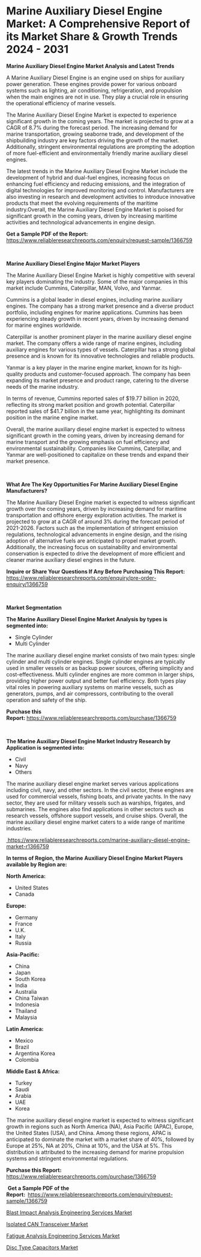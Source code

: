 <p><h1>Marine Auxiliary Diesel Engine Market: A Comprehensive Report of its Market Share & Growth Trends 2024 - 2031</h1></p><p><strong>Marine Auxiliary Diesel Engine Market Analysis and Latest Trends</strong></p>
<p><p>A Marine Auxiliary Diesel Engine is an engine used on ships for auxiliary power generation. These engines provide power for various onboard systems such as lighting, air conditioning, refrigeration, and propulsion when the main engines are not in use. They play a crucial role in ensuring the operational efficiency of marine vessels.</p><p>The Marine Auxiliary Diesel Engine Market is expected to experience significant growth in the coming years. The market is projected to grow at a CAGR of 8.7% during the forecast period. The increasing demand for marine transportation, growing seaborne trade, and development of the shipbuilding industry are key factors driving the growth of the market. Additionally, stringent environmental regulations are prompting the adoption of more fuel-efficient and environmentally friendly marine auxiliary diesel engines.</p><p>The latest trends in the Marine Auxiliary Diesel Engine Market include the development of hybrid and dual-fuel engines, increasing focus on enhancing fuel efficiency and reducing emissions, and the integration of digital technologies for improved monitoring and control. Manufacturers are also investing in research and development activities to introduce innovative products that meet the evolving requirements of the maritime industry.Overall, the Marine Auxiliary Diesel Engine Market is poised for significant growth in the coming years, driven by increasing maritime activities and technological advancements in engine design.</p></p>
<p><strong>Get a Sample PDF of the Report:&nbsp;</strong> <a href="https://www.reliableresearchreports.com/enquiry/request-sample/1366759">https://www.reliableresearchreports.com/enquiry/request-sample/1366759</a></p>
<p>&nbsp;</p>
<p><strong>Marine Auxiliary Diesel Engine Major Market Players</strong></p>
<p><p>The Marine Auxiliary Diesel Engine Market is highly competitive with several key players dominating the industry. Some of the major companies in this market include Cummins, Caterpillar, MAN, Volvo, and Yanmar. </p><p>Cummins is a global leader in diesel engines, including marine auxiliary engines. The company has a strong market presence and a diverse product portfolio, including engines for marine applications. Cummins has been experiencing steady growth in recent years, driven by increasing demand for marine engines worldwide.</p><p>Caterpillar is another prominent player in the marine auxiliary diesel engine market. The company offers a wide range of marine engines, including auxiliary engines for various types of vessels. Caterpillar has a strong global presence and is known for its innovative technologies and reliable products.</p><p>Yanmar is a key player in the marine engine market, known for its high-quality products and customer-focused approach. The company has been expanding its market presence and product range, catering to the diverse needs of the marine industry.</p><p>In terms of revenue, Cummins reported sales of $19.77 billion in 2020, reflecting its strong market position and growth potential. Caterpillar reported sales of $41.7 billion in the same year, highlighting its dominant position in the marine engine market.</p><p>Overall, the marine auxiliary diesel engine market is expected to witness significant growth in the coming years, driven by increasing demand for marine transport and the growing emphasis on fuel efficiency and environmental sustainability. Companies like Cummins, Caterpillar, and Yanmar are well-positioned to capitalize on these trends and expand their market presence.</p></p>
<p>&nbsp;</p>
<p><strong>What Are The Key Opportunities For Marine Auxiliary Diesel Engine Manufacturers?</strong></p>
<p><p>The Marine Auxiliary Diesel Engine market is expected to witness significant growth over the coming years, driven by increasing demand for maritime transportation and offshore energy exploration activities. The market is projected to grow at a CAGR of around 3% during the forecast period of 2021-2026. Factors such as the implementation of stringent emission regulations, technological advancements in engine design, and the rising adoption of alternative fuels are anticipated to propel market growth. Additionally, the increasing focus on sustainability and environmental conservation is expected to drive the development of more efficient and cleaner marine auxiliary diesel engines in the future.</p></p>
<p><strong>Inquire or Share Your Questions If Any Before Purchasing This Report:</strong> <a href="https://www.reliableresearchreports.com/enquiry/pre-order-enquiry/1366759">https://www.reliableresearchreports.com/enquiry/pre-order-enquiry/1366759</a></p>
<p>&nbsp;</p>
<p><strong>Market Segmentation</strong></p>
<p><strong>The Marine Auxiliary Diesel Engine Market Analysis by types is segmented into:</strong></p>
<p><ul><li>Single Cylinder</li><li>Multi Cylinder</li></ul></p>
<p><p>The marine auxiliary diesel engine market consists of two main types: single cylinder and multi cylinder engines. Single cylinder engines are typically used in smaller vessels or as backup power sources, offering simplicity and cost-effectiveness. Multi cylinder engines are more common in larger ships, providing higher power output and better fuel efficiency. Both types play vital roles in powering auxiliary systems on marine vessels, such as generators, pumps, and air compressors, contributing to the overall operation and safety of the ship.</p></p>
<p><strong>Purchase this Report:&nbsp;</strong><a href="https://www.reliableresearchreports.com/purchase/1366759">https://www.reliableresearchreports.com/purchase/1366759</a></p>
<p>&nbsp;</p>
<p><strong>The Marine Auxiliary Diesel Engine Market Industry Research by Application is segmented into:</strong></p>
<p><ul><li>Civil</li><li>Navy</li><li>Others</li></ul></p>
<p><p>The marine auxiliary diesel engine market serves various applications including civil, navy, and other sectors. In the civil sector, these engines are used for commercial vessels, fishing boats, and private yachts. In the navy sector, they are used for military vessels such as warships, frigates, and submarines. The engines also find applications in other sectors such as research vessels, offshore support vessels, and cruise ships. Overall, the marine auxiliary diesel engine market caters to a wide range of maritime industries.</p></p>
<p><a href="https://www.reliableresearchreports.com/marine-auxiliary-diesel-engine-market-r1366759">&nbsp;https://www.reliableresearchreports.com/marine-auxiliary-diesel-engine-market-r1366759</a></p>
<p><strong>In terms of Region, the Marine Auxiliary Diesel Engine Market Players available by Region are:</strong></p>
<p>
    <p> <strong> North America: </strong>
        <ul>
            <li>United States</li>
            <li>Canada</li>
        </ul>
        </p> 
    <p> <strong> Europe: </strong>
        <ul>
            <li>Germany</li>
            <li>France</li>
            <li>U.K.</li>
            <li>Italy</li>
            <li>Russia</li>
        </ul>
        </p> 
    <p> <strong> Asia-Pacific: </strong>
        <ul>
            <li>China</li>
            <li>Japan</li>
            <li>South Korea</li>
            <li>India</li>
            <li>Australia</li>
            <li>China Taiwan</li>
            <li>Indonesia</li>
            <li>Thailand</li>
            <li>Malaysia</li>
        </ul>
        </p> 
    <p> <strong> Latin America: </strong>
        <ul>
            <li>Mexico</li>
            <li>Brazil</li>
            <li>Argentina Korea</li>
            <li>Colombia</li>
        </ul>
        </p> 
    <p> <strong> Middle East & Africa: </strong>
        <ul>
            <li>Turkey</li>
            <li>Saudi</li>
            <li>Arabia</li>
            <li>UAE</li>
            <li>Korea</li>
        </ul>
    </p>
    </p>
<p><p>The marine auxiliary diesel engine market is expected to witness significant growth in regions such as North America (NA), Asia Pacific (APAC), Europe, the United States (USA), and China. Among these regions, APAC is anticipated to dominate the market with a market share of 40%, followed by Europe at 25%, NA at 20%, China at 10%, and the USA at 5%. This distribution is attributed to the increasing demand for marine propulsion systems and stringent environmental regulations.</p></p>
<p><strong>Purchase this Report: </strong><a href="https://www.reliableresearchreports.com/purchase/1366759">https://www.reliableresearchreports.com/purchase/1366759</a></p>
<p>&nbsp;<strong>Get a Sample PDF of the Report:&nbsp;&nbsp;</strong><a href="https://www.reliableresearchreports.com/enquiry/request-sample/1366759">https://www.reliableresearchreports.com/enquiry/request-sample/1366759</a></p>
<p><strong></strong></p>
<p><p><a href="https://github.com/mahnoor2003/Market-Research-Report-List-5/blob/main/blast-impact-analysis-engineering-services-market.md">Blast Impact Analysis Engineering Services Market</a></p><p><a href="https://www.linkedin.com/pulse/analyzing-isolated-can-transceiver-market-dynamics-growth-drivers-8sntf">Isolated CAN Transceiver Market</a></p><p><a href="https://github.com/juancolorado15/Market-Research-Report-List-3/blob/main/fatigue-analysis-engineering-services-market.md">Fatigue Analysis Engineering Services Market</a></p><p><a href="https://www.linkedin.com/pulse/disc-type-capacitors-market-size-share-amp-trends-analysis-report-hbkdf">Disc Type Capacitors Market</a></p></p>